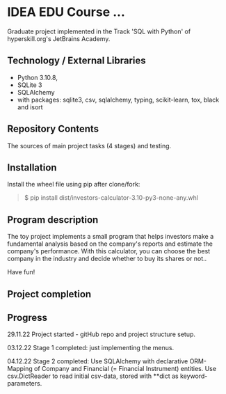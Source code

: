 # IDEA EDU Course ...

Graduate project implemented in the Track 'SQL with Python' of hyperskill.org's JetBrains Academy.

## Technology / External Libraries

- Python 3.10.8,
- SQLite 3
- SQLAlchemy
- with packages: sqlite3, csv, sqlalchemy, typing, scikit-learn, tox, black and isort

## Repository Contents

The sources of main project tasks (4 stages) and testing.

## Installation

Install the wheel file using pip after clone/fork:

> $ pip install dist/investors-calculator-3.10-py3-none-any.whl

## Program description

The toy project implements a small program that helps investors make a fundamental analysis based on the company's
reports and estimate the company's performance. With this calculator, you can choose the best company in the industry
and decide whether to buy its shares or not..

Have fun!


## Project completion

[Project was completed on 10.11.22.]: #

## Progress

29.11.22 Project started - gitHub repo and project structure setup.

03.12.22 Stage 1 completed: just implementing the menus.

04.12.22 Stage 2 completed: Use SQLAlchemy with declarative ORM-Mapping of Company and Financial (= Financial Instrument)
entities. Use csv.DictReader to read initial csv-data, stored with **dict as keyword-parameters.